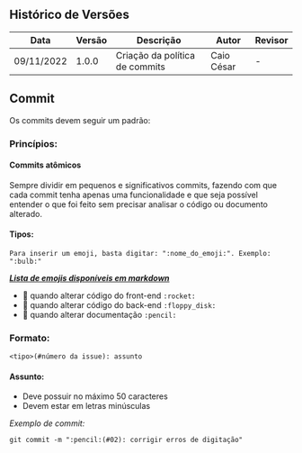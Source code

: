 ## Histórico de Versões


|    Data    | Versão |            Descrição           |       Autor     |    Revisor    |
|  --------  |  ----  |            ----------          | --------------- |    -------    |
| 09/11/2022 |  1.0.0 | Criação da política de commits |   Caio César    |       -       |
 
## Commit

Os commits devem seguir um padrão:

### Princípios:

#### Commits atômicos
Sempre dividir em pequenos e significativos commits, fazendo com que cada commit tenha apenas uma funcionalidade e que seja possível entender o que foi feito sem precisar analisar o código ou documento alterado.

#### Tipos:
```Para inserir um emoji, basta digitar: ":nome_do_emoji:". Exemplo: ":bulb:"```

[***Lista de emojis disponíveis em markdown***](https://gist.github.com/rxaviers/7360908)

- :rocket: quando alterar código do front-end ```:rocket:```
- :floppy_disk: quando alterar código do back-end ```:floppy_disk:```
- :pencil: quando alterar documentação ```:pencil:```

### Formato:
```
<tipo>(#número da issue): assunto
```

#### Assunto:
- Deve possuir no máximo 50 caracteres
- Devem estar em letras minúsculas

*Exemplo de commit:*
```
git commit -m ":pencil:(#02): corrigir erros de digitação"
```
